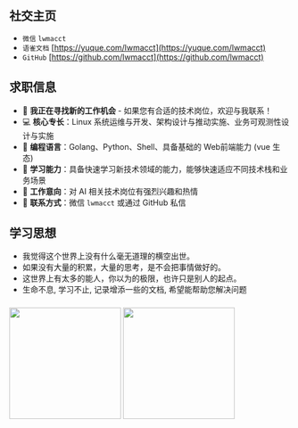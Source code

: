 ## 社交主页
- `微信` `lwmacct`
- `语雀文档` [https://yuque.com/lwmacct](https://yuque.com/lwmacct)
- `GitHub` [https://github.com/lwmacct](https://github.com/lwmacct)

## 求职信息
- 🚀 **我正在寻找新的工作机会** - 如果您有合适的技术岗位，欢迎与我联系！
- 💻 **核心专长**：Linux 系统运维与开发、架构设计与推动实施、业务可观测性设计与实施
- 🔧 **编程语言**：Golang、Python、Shell、具备基础的 Web前端能力 (vue 生态)
- 🚀 **学习能力**：具备快速学习新技术领域的能力，能够快速适应不同技术栈和业务场景
- 🤖 **工作意向**：对 AI 相关技术岗位有强烈兴趣和热情
- 📧 **联系方式**：微信 `lwmacct` 或通过 GitHub 私信

## 学习思想
- 我觉得这个世界上没有什么毫无道理的横空出世。
- 如果没有大量的积累，大量的思考，是不会把事情做好的。
- 这世界上有太多的能人，你以为的极限，也许只是别人的起点。
- 生命不息, 学习不止, 记录增添一些的文档, 希望能帮助您解决问题

###

<picture>
  <source
    srcset="https://github-readme-stats.vercel.app/api?username=lwmacct&show_icons=true&rank_icon=percentile&theme=dark"
    media="(prefers-color-scheme: dark)"
  />
  <source
    srcset="https://github-readme-stats.vercel.app/api?username=lwmacct&show_icons=true&rank_icon=percentile"
    media="(prefers-color-scheme: light), (prefers-color-scheme: no-preference)"
  />
  <img height=200 align="center" src="https://github-readme-stats.vercel.app/api?username=lwmacct&show_icons=true&theme=dracula"/>
</picture>

<picture>
  <source
    srcset="https://github-readme-stats.vercel.app/api/top-langs?username=lwmacct&layout=compact&langs_count=8&theme=dark"
    media="(prefers-color-scheme: dark)"
  />
  <source
    srcset="https://github-readme-stats.vercel.app/api/top-langs?username=lwmacct&layout=compact&langs_count=8"
    media="(prefers-color-scheme: light), (prefers-color-scheme: no-preference)"
  />
  <img height=200 align="center" src="https://github-readme-stats.vercel.app/api/top-langs/?username=lwmacct&layout=compact&hide_border=true&langs_count=10&theme=dracula" />
</picture>
